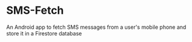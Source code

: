 # SMS-Fetch
An Android app to fetch SMS messages from a user's mobile phone and store it in a Firestore database
